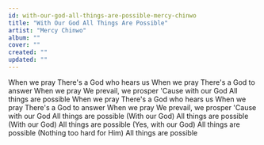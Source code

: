 ```yaml
---
id: with-our-god-all-things-are-possible-mercy-chinwo
title: "With Our God All Things Are Possible"
artist: "Mercy Chinwo"
album: ""
cover: ""
created: ""
updated: ""
---
```


When we pray
There's a God who hears us
When we pray
There's a God to answer
When we pray
We prevail, we prosper
'Cause with our God
All things are possible
When we pray
There's a God who hears us
When we pray
There's a God to answer
When we pray
We prevail, we prosper
'Cause with our God
All things are possible
(With our God)
All things are possible
(With our God)
All things are possible
(Yes, with our God)
All things are possible
(Nothing too hard for Him)
All things are possible